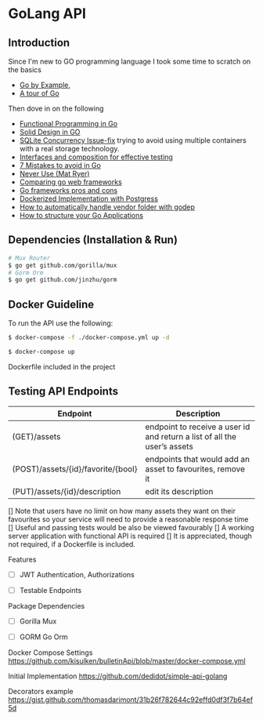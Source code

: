 # GoLang API 

## Introduction 
Since I'm new to GO programming language I took some time to scratch on the basics 
- [Go by Example](https://gobyexample.com), 
- [A tour of Go](https://tour.golang.org)

Then dove in on the following 

- [Functional Programming in Go](https://medium.com/@geisonfgfg/functional-go-bc116f4c96a4)
- [Solid Design in GO](https://dave.cheney.net/2016/08/20/solid-go-design)
- [SQLite Concurrency Issue-fix](https://itnext.io/telegram-bot-in-go-concurrent-sqlite-e6176fac088e) trying to avoid using multiple containers with a real storage technology.
- [Interfaces and composition for effective testing](https://nathanleclaire.com/blog/2015/10/10/interfaces-and-composition-for-effective-unit-testing-in-golang)
- [7 Mistakes to avoid in Go](https://www.youtube.com/watch?v=29LLRKIL_TI)
- [Never Use (Mat Ryer)](https://www.youtube.com/watch?v=5DVV36uqQ4E)
- [Comparing go web frameworks](https://github.com/diyan/go-web-framework-comparsion)
- [Go frameworks pros and cons](https://nordicapis.com/7-frameworks-to-build-a-rest-api-in-go/)
- [Dockerized Implementation with Postgress](https://github.com/kisulken/bulletinApi/blob/master/main.go)
- [How to automatically handle vendor folder with godep](https://github.com/tools/godep)
- [How to structure your Go Applications](https://www.youtube.com/watch?v=VQym87o91f8)


## Dependencies (Installation & Run)
```bash
# Mux Router
$ go get github.com/gorilla/mux
# Gorm Orm
$ go get github.com/jinzhu/gorm
```



## Docker Guideline 
To run the API use the following: 
```bash 
$ docker-compose -f ./docker-compose.yml up -d

$ docker-compose up
```

Dockerfile included in the project 

## Testing API Endpoints 
Endpoint                                        | Description
------------                                    | -------------
(GET)/assets                                    | endpoint to receive a user id and return a list of all the user’s assets
(POST)/assets/{id}/favorite/{bool}              | endpoints that would add an asset to favourites, remove it
(PUT)/assets/{id}/description                   | edit its description



[] Note that users have no limit on how many assets they want on their favourites so your service will need to provide a reasonable response time
[] Useful and passing tests would be also be viewed favourably
[] A working server application with functional API is required
[] It is appreciated, though not required, if a Dockerfile is included.



Features 
- [ ] JWT Authentication, Authorizations 
- [ ] Testable Endpoints 


Package Dependencies 
- [ ] Gorilla Mux 
- [ ] GORM Go Orm 


Docker Compose Settings 
https://github.com/kisulken/bulletinApi/blob/master/docker-compose.yml

Initial Implementation
https://github.com/dedidot/simple-api-golang

Decorators example
https://gist.github.com/thomasdarimont/31b26f782644c92effd0df3f7b64ef5d





